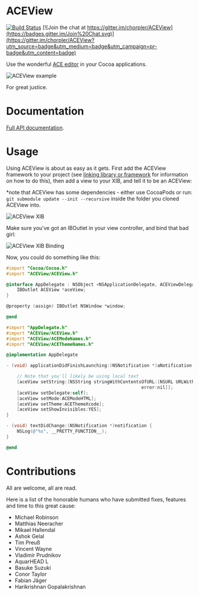 # ACEView 
[![Build Status](https://travis-ci.org/chorpler/ACEView.svg?branch=master)](https://travis-ci.org/chorpler/ACEView)
[![Join the chat at https://gitter.im/chorpler/ACEView](https://badges.gitter.im/Join%20Chat.svg)](https://gitter.im/chorpler/ACEView?utm_source=badge&utm_medium=badge&utm_campaign=pr-badge&utm_content=badge)

Use the wonderful [ACE editor](http://ace.ajax.org/) in your Cocoa applications.

![ACEView example](https://raw.github.com/chorpler/ACEView/master/Collateral/ace-example.jpg)

For great justice.

# Documentation

[Full API documentation](http://chorpler.github.com/ACEView/index.html).

# Usage

Using ACEView is about as easy as it gets. First add the ACEView framework to your project (see [linking library or framework](https://developer.apple.com/library/ios/#recipes/xcode_help-project_editor/Articles/AddingaLibrarytoaTarget.html#//apple_ref/doc/uid/TP40010155-CH17-SW1) for information on how to do this), then add a view to your XIB, and tell it to be an ACEView:

*note that ACEView has some dependencies - either use CocoaPods or run: `git submodule update --init --recursive` inside the folder you cloned ACEView into.

![ACEView XIB](https://raw.github.com/chorpler/ACEView/master/Collateral/ace-xib.jpg)

Make sure you've got an IBOutlet in your view controller, and bind that bad girl:

![ACEView XIB Binding](https://raw.github.com/chorpler/ACEView/master/Collateral/ace-xib-binding.jpg)

Now, you could do something like this:

```ObjectiveC
#import "Cocoa/Cocoa.h"
#import "ACEView/ACEView.h"

@interface AppDelegate : NSObject <NSApplicationDelegate, ACEViewDelegate> {
    IBOutlet ACEView *aceView;
}

@property (assign) IBOutlet NSWindow *window;

@end

#import "AppDelegate.h"
#import "ACEView/ACEView.h"
#import "ACEView/ACEModeNames.h"
#import "ACEView/ACEThemeNames.h"

@implementation AppDelegate

- (void) applicationDidFinishLaunching:(NSNotification *)aNotification {

    // Note that you'll likely be using local text
    [aceView setString:[NSString stringWithContentsOfURL:[NSURL URLWithString:@"https://github.com/chorpler/ACEView"] encoding:NSUTF8StringEncoding
                                                   error:nil]];
    [aceView setDelegate:self];
    [aceView setMode:ACEModeHTML];
    [aceView setTheme:ACEThemeXcode];
    [aceView setShowInvisibles:YES];
}

- (void) textDidChange:(NSNotification *)notification {
    NSLog(@"%s", __PRETTY_FUNCTION__);
}

@end
```

# Contributions

All are welcome, all are read.

Here is a list of the honorable humans who have submitted fixes, features and time to this great cause:

 - Michael Robinson
 - Matthias Neeracher
 - Mikael Hallendal
 - Ashok Gelal
 - Tim Preuß
 - Vincent Wayne
 - Vladimir Prudnikov
 - AquarHEAD L
 - Basuke Suzuki
 - Conor Taylor
 - Fabian Jäger
 - Harikrishnan Gopalakrishnan
